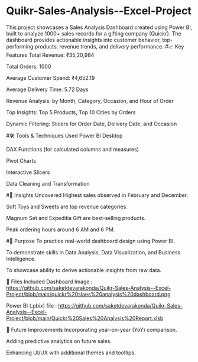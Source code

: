 # Quikr-Sales-Analysis--Excel-Project
This project showcases a Sales Analysis Dashboard created using Power BI, built to analyze 1000+ sales records for a gifting company (Quickr). The dashboard provides actionable insights into customer behavior, top-performing products, revenue trends, and delivery performance.
#📈 Key Features
Total Revenue: ₹35,20,984

Total Orders: 1000

Average Customer Spend: ₹4,652.19

Average Delivery Time: 5.72 Days

Revenue Analysis: by Month, Category, Occasion, and Hour of Order

Top Insights: Top 5 Products, Top 10 Cities by Orders

Dynamic Filtering: Slicers for Order Date, Delivery Date, and Occasion

#🛠 Tools & Techniques Used
Power BI Desktop 

DAX Functions (for calculated columns and measures)

Pivot Charts

Interactive Slicers

Data Cleaning and Transformation

#📌 Insights Uncovered
Highest sales observed in February and December.

Soft Toys and Sweets are top revenue categories.

Magnum Set and Expeditia Gift are best-selling products.

Peak ordering hours around 6 AM and 6 PM.

#🎯 Purpose
To practice real-world dashboard design using Power BI.

To demonstrate skills in Data Analysis, Data Visualization, and Business Intelligence.

To showcase ability to derive actionable insights from raw data.

📂 Files Included
Dashboard Image : https://github.com/saketdevarakonda/Quikr-Sales-Analysis--Excel-Project/blob/main/quickr%20slaes%20analysis%20dashboard.png

Power BI (.pbix) file : https://github.com/saketdevarakonda/Quikr-Sales-Analysis--Excel-Project/blob/main/Quickr%20Sales%20Analysis%20Report.xlsb

🚀 Future Improvements
Incorporating year-on-year (YoY) comparison.

Adding predictive analytics on future sales.

Enhancing UI/UX with additional themes and tooltips.
